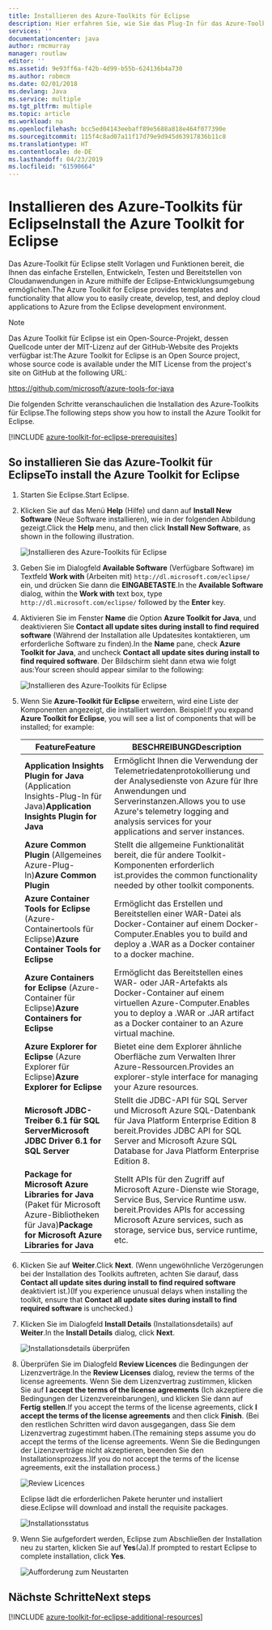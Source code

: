 ```yaml
---
title: Installieren des Azure-Toolkits für Eclipse
description: Hier erfahren Sie, wie Sie das Plug-In für das Azure-Toolkit für Eclipse installieren, um in Azure Cloudanwendungen zu erstellen und bereitzustellen.
services: ''
documentationcenter: java
author: rmcmurray
manager: routlaw
editor: ''
ms.assetid: 9e93ff6a-f42b-4d99-b55b-624136b4a730
ms.author: robmcm
ms.date: 02/01/2018
ms.devlang: Java
ms.service: multiple
ms.tgt_pltfrm: multiple
ms.topic: article
ms.workload: na
ms.openlocfilehash: bcc5ed04143eebaff89e5688a818e464f077390e
ms.sourcegitcommit: 115f4c8ad07a11f17d79e9d945d63917836b11c8
ms.translationtype: HT
ms.contentlocale: de-DE
ms.lasthandoff: 04/23/2019
ms.locfileid: "61590664"
---
```

# <a name="install-the-azure-toolkit-for-eclipse"></a><span data-ttu-id="651f8-103">Installieren des Azure-Toolkits für Eclipse</span><span class="sxs-lookup"><span data-stu-id="651f8-103">Install the Azure Toolkit for Eclipse</span></span>

<span data-ttu-id="651f8-104">Das Azure-Toolkit für Eclipse stellt Vorlagen und Funktionen bereit, die Ihnen das einfache Erstellen, Entwickeln, Testen und Bereitstellen von Cloudanwendungen in Azure mithilfe der Eclipse-Entwicklungsumgebung ermöglichen.</span><span class="sxs-lookup"><span data-stu-id="651f8-104">The Azure Toolkit for Eclipse provides templates and functionality that allow you to easily create, develop, test, and deploy cloud applications to Azure from the Eclipse development environment.</span></span>

> [!NOTE] 
> 
> <span data-ttu-id="651f8-105">Das Azure Toolkit für Eclipse ist ein Open-Source-Projekt, dessen Quellcode unter der MIT-Lizenz auf der GitHub-Website des Projekts verfügbar ist:</span><span class="sxs-lookup"><span data-stu-id="651f8-105">The Azure Toolkit for Eclipse is an Open Source project, whose source code is available under the MIT License from the project's site on GitHub at the following URL:</span></span> 
> 
> <https://github.com/microsoft/azure-tools-for-java> 
> 

<span data-ttu-id="651f8-106">Die folgenden Schritte veranschaulichen die Installation des Azure-Toolkits für Eclipse.</span><span class="sxs-lookup"><span data-stu-id="651f8-106">The following steps show you how to install the Azure Toolkit for Eclipse.</span></span>

[!INCLUDE [azure-toolkit-for-eclipse-prerequisites](../includes/azure-toolkit-for-eclipse-prerequisites.md)]

## <a name="to-install-the-azure-toolkit-for-eclipse"></a><span data-ttu-id="651f8-107">So installieren Sie das Azure-Toolkit für Eclipse</span><span class="sxs-lookup"><span data-stu-id="651f8-107">To install the Azure Toolkit for Eclipse</span></span>

1. <span data-ttu-id="651f8-108">Starten Sie Eclipse.</span><span class="sxs-lookup"><span data-stu-id="651f8-108">Start Eclipse.</span></span>

1. <span data-ttu-id="651f8-109">Klicken Sie auf das Menü **Help** (Hilfe) und dann auf **Install New Software** (Neue Software installieren), wie in der folgenden Abbildung gezeigt.</span><span class="sxs-lookup"><span data-stu-id="651f8-109">Click the **Help** menu, and then click **Install New Software**, as shown in the following illustration.</span></span>
   
   ![Installieren des Azure-Toolkits für Eclipse][01]

1. <span data-ttu-id="651f8-111">Geben Sie im Dialogfeld **Available Software** (Verfügbare Software) im Textfeld **Work with** (Arbeiten mit) `http://dl.microsoft.com/eclipse/` ein, und drücken Sie dann die **EINGABETASTE**.</span><span class="sxs-lookup"><span data-stu-id="651f8-111">In the **Available Software** dialog, within the **Work with** text box, type `http://dl.microsoft.com/eclipse/` followed by the **Enter** key.</span></span>

1. <span data-ttu-id="651f8-112">Aktivieren Sie im Fenster **Name** die Option **Azure Toolkit for Java**, und deaktivieren Sie **Contact all update sites during install to find required software** (Während der Installation alle Updatesites kontaktieren, um erforderliche Software zu finden).</span><span class="sxs-lookup"><span data-stu-id="651f8-112">In the **Name** pane, check **Azure Toolkit for Java**, and uncheck **Contact all update sites during install to find required software**.</span></span> <span data-ttu-id="651f8-113">Der Bildschirm sieht dann etwa wie folgt aus:</span><span class="sxs-lookup"><span data-stu-id="651f8-113">Your screen should appear similar to the following:</span></span>
   
   ![Installieren des Azure-Toolkits für Eclipse][02]

1. <span data-ttu-id="651f8-115">Wenn Sie **Azure-Toolkit für Eclipse** erweitern, wird eine Liste der Komponenten angezeigt, die installiert werden. Beispiel:</span><span class="sxs-lookup"><span data-stu-id="651f8-115">If you expand **Azure Toolkit for Eclipse**, you will see a list of components that will be installed; for example:</span></span>

   | <span data-ttu-id="651f8-116">Feature</span><span class="sxs-lookup"><span data-stu-id="651f8-116">Feature</span></span> | <span data-ttu-id="651f8-117">BESCHREIBUNG</span><span class="sxs-lookup"><span data-stu-id="651f8-117">Description</span></span> | 
   |---|---| 
   | <span data-ttu-id="651f8-118">**Application Insights Plugin for Java** (Application Insights-Plug-In für Java)</span><span class="sxs-lookup"><span data-stu-id="651f8-118">**Application Insights Plugin for Java**</span></span> | <span data-ttu-id="651f8-119">Ermöglicht Ihnen die Verwendung der Telemetriedatenprotokollierung und der Analysedienste von Azure für Ihre Anwendungen und Serverinstanzen.</span><span class="sxs-lookup"><span data-stu-id="651f8-119">Allows you to use Azure's telemetry logging and analysis services for your applications and server instances.</span></span> | 
   | <span data-ttu-id="651f8-120">**Azure Common Plugin** (Allgemeines Azure-Plug-In)</span><span class="sxs-lookup"><span data-stu-id="651f8-120">**Azure Common Plugin**</span></span> | <span data-ttu-id="651f8-121">Stellt die allgemeine Funktionalität bereit, die für andere Toolkit-Komponenten erforderlich ist.</span><span class="sxs-lookup"><span data-stu-id="651f8-121">provides the common functionality needed by other toolkit components.</span></span> | 
   | <span data-ttu-id="651f8-122">**Azure Container Tools for Eclipse** (Azure-Containertools für Eclipse)</span><span class="sxs-lookup"><span data-stu-id="651f8-122">**Azure Container Tools for Eclipse**</span></span> | <span data-ttu-id="651f8-123">Ermöglicht das Erstellen und Bereitstellen einer WAR-Datei als Docker-Container auf einem Docker-Computer.</span><span class="sxs-lookup"><span data-stu-id="651f8-123">Enables you to build and deploy a .WAR as a Docker container to a docker machine.</span></span> | 
   | <span data-ttu-id="651f8-124">**Azure Containers for Eclipse** (Azure-Container für Eclipse)</span><span class="sxs-lookup"><span data-stu-id="651f8-124">**Azure Containers for Eclipse**</span></span> | <span data-ttu-id="651f8-125">Ermöglicht das Bereitstellen eines WAR- oder JAR-Artefakts als Docker-Container auf einem virtuellen Azure-Computer.</span><span class="sxs-lookup"><span data-stu-id="651f8-125">Enables you to deploy a .WAR or .JAR artifact as a Docker container to an Azure virtual machine.</span></span> | 
   | <span data-ttu-id="651f8-126">**Azure Explorer for Eclipse** (Azure Explorer für Eclipse)</span><span class="sxs-lookup"><span data-stu-id="651f8-126">**Azure Explorer for Eclipse**</span></span> | <span data-ttu-id="651f8-127">Bietet eine dem Explorer ähnliche Oberfläche zum Verwalten Ihrer Azure-Ressourcen.</span><span class="sxs-lookup"><span data-stu-id="651f8-127">Provides an explorer-style interface for managing your Azure resources.</span></span> | 
   | <span data-ttu-id="651f8-128">**Microsoft JDBC-Treiber 6.1 für SQL Server**</span><span class="sxs-lookup"><span data-stu-id="651f8-128">**Microsoft JDBC Driver 6.1 for SQL Server**</span></span> | <span data-ttu-id="651f8-129">Stellt die JDBC-API für SQL Server und Microsoft Azure SQL-Datenbank für Java Platform Enterprise Edition 8 bereit.</span><span class="sxs-lookup"><span data-stu-id="651f8-129">Provides JDBC API for SQL Server and Microsoft Azure SQL Database for Java Platform Enterprise Edition 8.</span></span> | 
   | <span data-ttu-id="651f8-130">**Package for Microsoft Azure Libraries for Java** (Paket für Microsoft Azure-Bibliotheken für Java)</span><span class="sxs-lookup"><span data-stu-id="651f8-130">**Package for Microsoft Azure Libraries for Java**</span></span> | <span data-ttu-id="651f8-131">Stellt APIs für den Zugriff auf Microsoft Azure-Dienste wie Storage, Service Bus, Service Runtime usw. bereit.</span><span class="sxs-lookup"><span data-stu-id="651f8-131">Provides APIs for accessing Microsoft Azure services, such as storage, service bus, service runtime, etc.</span></span> | 

1. <span data-ttu-id="651f8-132">Klicken Sie auf **Weiter**.</span><span class="sxs-lookup"><span data-stu-id="651f8-132">Click **Next**.</span></span> <span data-ttu-id="651f8-133">(Wenn ungewöhnliche Verzögerungen bei der Installation des Toolkits auftreten, achten Sie darauf, dass **Contact all update sites during install to find required software** deaktiviert ist.)</span><span class="sxs-lookup"><span data-stu-id="651f8-133">(If you experience unusual delays when installing the toolkit, ensure that **Contact all update sites during install to find required software** is unchecked.)</span></span>

1. <span data-ttu-id="651f8-134">Klicken Sie im Dialogfeld **Install Details** (Installationsdetails) auf **Weiter**.</span><span class="sxs-lookup"><span data-stu-id="651f8-134">In the **Install Details** dialog, click **Next**.</span></span>
   
   ![Installationsdetails überprüfen][03]

1. <span data-ttu-id="651f8-136">Überprüfen Sie im Dialogfeld **Review Licences** die Bedingungen der Lizenzverträge.</span><span class="sxs-lookup"><span data-stu-id="651f8-136">In the **Review Licenses** dialog, review the terms of the license agreements.</span></span> <span data-ttu-id="651f8-137">Wenn Sie dem Lizenzvertrag zustimmen, klicken Sie auf **I accept the terms of the license agreements** (Ich akzeptiere die Bedingungen der Lizenzvereinbarungen), und klicken Sie dann auf **Fertig stellen**.</span><span class="sxs-lookup"><span data-stu-id="651f8-137">If you accept the terms of the license agreements, click **I accept the terms of the license agreements** and then click **Finish**.</span></span> <span data-ttu-id="651f8-138">(Bei den restlichen Schritten wird davon ausgegangen, dass Sie dem Lizenzvertrag zugestimmt haben.</span><span class="sxs-lookup"><span data-stu-id="651f8-138">(The remaining steps assume you do accept the terms of the license agreements.</span></span> <span data-ttu-id="651f8-139">Wenn Sie die Bedingungen der Lizenzverträge nicht akzeptieren, beenden Sie den Installationsprozess.)</span><span class="sxs-lookup"><span data-stu-id="651f8-139">If you do not accept the terms of the license agreements, exit the installation process.)</span></span>
   
   ![Review Licences][04]
   
   <span data-ttu-id="651f8-141">Eclipse lädt die erforderlichen Pakete herunter und installiert diese.</span><span class="sxs-lookup"><span data-stu-id="651f8-141">Eclipse will download and install the requisite packages.</span></span>
   
   ![Installationsstatus][05]

1. <span data-ttu-id="651f8-143">Wenn Sie aufgefordert werden, Eclipse zum Abschließen der Installation neu zu starten, klicken Sie auf **Yes**(Ja).</span><span class="sxs-lookup"><span data-stu-id="651f8-143">If prompted to restart Eclipse to complete installation, click **Yes**.</span></span>
   
   ![Aufforderung zum Neustarten][06]

## <a name="next-steps"></a><span data-ttu-id="651f8-145">Nächste Schritte</span><span class="sxs-lookup"><span data-stu-id="651f8-145">Next steps</span></span>

[!INCLUDE [azure-toolkit-for-eclipse-additional-resources](../includes/azure-toolkit-for-eclipse-additional-resources.md)]

<!-- URL List -->

<!-- Legacy MSDN URL = https://msdn.microsoft.com/library/azure/hh690946.aspx -->

<!-- IMG List -->

[01]: media/azure-toolkit-for-eclipse-installation/eclipse-installation-01.png
[02]: media/azure-toolkit-for-eclipse-installation/eclipse-installation-02.png
[03]: media/azure-toolkit-for-eclipse-installation/eclipse-installation-03.png
[04]: media/azure-toolkit-for-eclipse-installation/eclipse-installation-04.png
[05]: media/azure-toolkit-for-eclipse-installation/eclipse-installation-05.png
[06]: media/azure-toolkit-for-eclipse-installation/eclipse-installation-06.png
